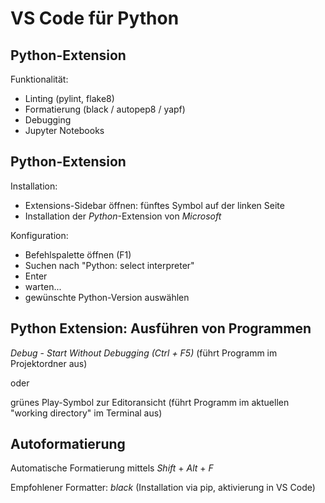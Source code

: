 # VS Code für Python

## Python-Extension

Funktionalität:

- Linting (pylint, flake8)
- Formatierung (black / autopep8 / yapf)
- Debugging
- Jupyter Notebooks

## Python-Extension

Installation:

- Extensions-Sidebar öffnen: fünftes Symbol auf der linken Seite
- Installation der _Python_-Extension von _Microsoft_

Konfiguration:

- Befehlspalette öffnen (F1)
- Suchen nach "Python: select interpreter"
- Enter
- warten...
- gewünschte Python-Version auswählen

## Python Extension: Ausführen von Programmen

_Debug_ - _Start Without Debugging (Ctrl + F5)_ (führt Programm im Projektordner aus)

oder

grünes Play-Symbol zur Editoransicht (führt Programm im aktuellen "working directory" im Terminal aus)

## Autoformatierung

Automatische Formatierung mittels _Shift_ + _Alt_ + _F_

Empfohlener Formatter: _black_ (Installation via pip, aktivierung in VS Code)
